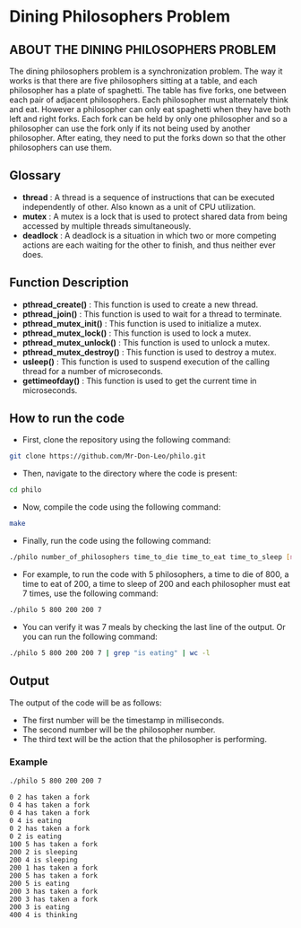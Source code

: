 # Dining Philosophers Problem

## ABOUT THE DINING PHILOSOPHERS PROBLEM

The dining philosophers problem is a synchronization problem. The way it works is that there are five philosophers sitting at a table,
and each philosopher has a plate of spaghetti. The table has five forks, one between each pair of adjacent philosophers. Each philosopher must
alternately think and eat. However a philosopher can only eat spaghetti when they have both left and right forks. Each fork can be held by only
one philosopher and so a philosopher can use the fork only if its not being used by another philosopher. After eating, they need to put the forks
down so that the other philosophers can use them.

## Glossary

- **thread** : A thread is a sequence of instructions that can be executed independently of other. Also known as a unit of CPU utilization.
- **mutex** : A mutex is a lock that is used to protect shared data from being accessed by multiple threads simultaneously.
- **deadlock** : A deadlock is a situation in which two or more competing actions are each waiting for the other to finish, and thus neither ever does.

## Function Description

- **pthread_create()** : This function is used to create a new thread.
- **pthread_join()** : This function is used to wait for a thread to terminate.
- **pthread_mutex_init()** : This function is used to initialize a mutex.
- **pthread_mutex_lock()** : This function is used to lock a mutex.
- **pthread_mutex_unlock()** : This function is used to unlock a mutex.
- **pthread_mutex_destroy()** : This function is used to destroy a mutex.
- **usleep()** : This function is used to suspend execution of the calling thread for a number of microseconds.
- **gettimeofday()** : This function is used to get the current time in microseconds.

## How to run the code

- First, clone the repository using the following command:
```bash
git clone https://github.com/Mr-Don-Leo/philo.git
```
- Then, navigate to the directory where the code is present:
```bash
cd philo
```
- Now, compile the code using the following command:
```bash
make
```
- Finally, run the code using the following command:
```bash
./philo number_of_philosophers time_to_die time_to_eat time_to_sleep [number_of_times_each_philosopher_must_eat]
```
- For example, to run the code with 5 philosophers, a time to die of 800, a time to eat of 200, a time to sleep of 200 and each philosopher must eat 7 times, use the following command:
```bash
./philo 5 800 200 200 7
```
- You can verify it was 7 meals by checking the last line of the output. Or you can run the following command:
```bash
./philo 5 800 200 200 7 | grep "is eating" | wc -l
```	

## Output
The output of the code will be as follows:
- The first number will be the timestamp in milliseconds.
- The second number will be the philosopher number.
- The third text will be the action that the philosopher is performing.

### Example
```bash
./philo 5 800 200 200 7
```
```
0 2 has taken a fork
0 4 has taken a fork
0 4 has taken a fork
0 4 is eating
0 2 has taken a fork
0 2 is eating
100 5 has taken a fork
200 2 is sleeping
200 4 is sleeping
200 1 has taken a fork
200 5 has taken a fork
200 5 is eating
200 3 has taken a fork
200 3 has taken a fork
200 3 is eating
400 4 is thinking
```